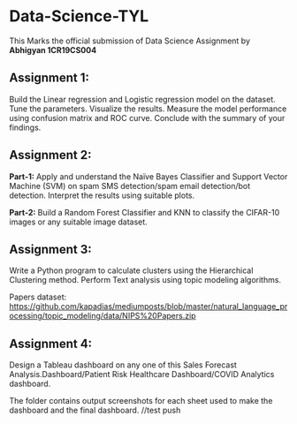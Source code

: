 # Data-Science-TYL
This Marks the official submission of Data Science Assignment by <b>Abhigyan 1CR19CS004</b>
## Assignment 1:

Build the Linear regression and Logistic regression model on the dataset. Tune the
parameters. Visualize the results. Measure the model performance using confusion matrix
and ROC curve. Conclude with the summary of your findings.

## Assignment 2:

**Part-1:** Apply and understand the Naïve Bayes Classifier and Support Vector Machine
(SVM) on spam SMS detection/spam email detection/bot detection. Interpret the
results using suitable plots.

**Part-2:** Build a Random Forest Classifier and KNN to classify the CIFAR-10 images or any
suitable image dataset.

## Assignment 3:

Write a Python program to calculate clusters using the Hierarchical Clustering
method. Perform Text analysis using topic modeling algorithms.

Papers dataset: https://github.com/kapadias/mediumposts/blob/master/natural_language_processing/topic_modeling/data/NIPS%20Papers.zip

## Assignment 4:

Design a Tableau dashboard on any one of this Sales Forecast Analysis.Dashboard/Patient Risk Healthcare Dashboard/COVID Analytics dashboard.

The folder contains output screenshots for each sheet used to make the dashboard and the final dashboard.
//test push
